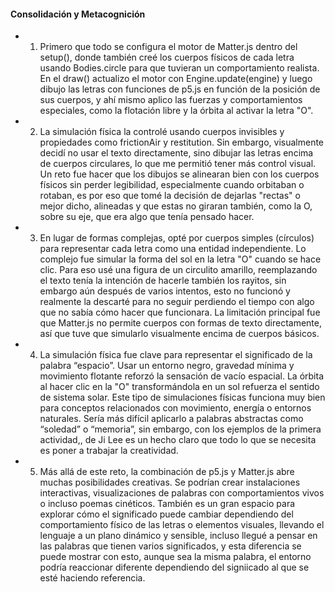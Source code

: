 #### Consolidación y Metacognición

- 1. Primero que todo se configura el motor de Matter.js dentro del setup(), donde también creé los cuerpos físicos de cada letra usando Bodies.circle para que
     tuvieran un comportamiento realista. En el draw() actualizo el motor con Engine.update(engine) y luego dibujo las letras con funciones de p5.js en
     función de la posición de sus cuerpos, y ahí mismo aplico las fuerzas y comportamientos especiales, como la flotación libre y la órbita al activar la letra "O".

- 2. La simulación física la controlé usando cuerpos invisibles y propiedades como frictionAir y restitution. Sin embargo, visualmente decidí no usar el
     texto directamente, sino dibujar las letras encima de cuerpos circulares, lo que me permitió tener más control visual. Un reto fue hacer que los
     dibujos se alinearan bien con los cuerpos físicos sin perder legibilidad, especialmente cuando orbitaban o rotaban, es por eso que tomé la decisión de dejarlas "rectas" o mejor dicho, alineadas
     y que estas no giraran también, como la O, sobre su eje, que era algo que tenía pensado hacer.

- 3. En lugar de formas complejas, opté por cuerpos simples (círculos) para representar cada letra como una entidad independiente. Lo complejo fue
     simular la forma del sol en la letra "O" cuando se hace clic. Para eso usé una figura de un circulito amarillo, reemplazando el
     texto tenía la intención de hacerle también los rayitos, sin embargo aún después de varios intentos, esto no funcionó y realmente la descarté para no seguir perdiendo el tiempo con algo que no sabía cómo hacer que funcionara.
     La limitación principal fue que Matter.js no permite cuerpos con formas de texto directamente, así que tuve que simularlo visualmente encima de cuerpos básicos.

- 4. La simulación física fue clave para representar el significado de la palabra “espacio”. Usar un entorno negro, gravedad mínima y movimiento
     flotante reforzó la sensación de vacío espacial. La órbita al hacer clic en la "O" transformándola en un sol refuerza el sentido de sistema solar. Este
     tipo de simulaciones físicas funciona muy bien para conceptos relacionados con movimiento, energía o entornos naturales. Sería más difícil aplicarlo a
     palabras abstractas como “soledad” o “memoria”, sin embargo, con los ejemplos de la primera actividad,, de Ji Lee es un hecho claro que todo lo que se necesita es poner a trabajar la creatividad.

- 5. Más allá de este reto, la combinación de p5.js y Matter.js abre muchas posibilidades creativas. Se podrían crear instalaciones interactivas,
     visualizaciones de palabras con comportamientos vivos o incluso poemas cinéticos. También es un gran espacio para explorar cómo el significado
     puede cambiar dependiendo del comportamiento físico de las letras o elementos visuales, llevando el lenguaje a un plano dinámico y sensible, incluso llegué a pensar en las palabras que tienen varios significados,
     y esta diferencia se puede mostrar con esto, aunque sea la misma palabra, el entorno podría reaccionar diferente dependiendo del signiicado al que se esté haciendo referencia.


